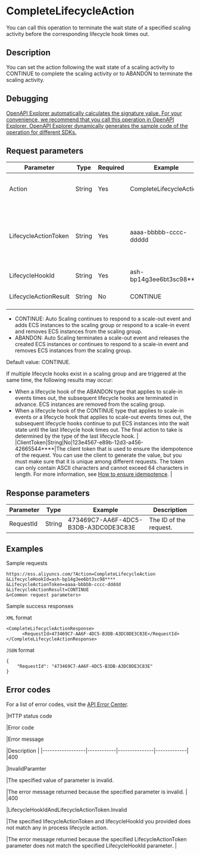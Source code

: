 # CompleteLifecycleAction

You can call this operation to terminate the wait state of a specified scaling activity before the corresponding lifecycle hook times out.

## Description

You can set the action following the wait state of a scaling activity to CONTINUE to complete the scaling activity or to ABANDON to terminate the scaling activity.

## Debugging

[OpenAPI Explorer automatically calculates the signature value. For your convenience, we recommend that you call this operation in OpenAPI Explorer. OpenAPI Explorer dynamically generates the sample code of the operation for different SDKs.](https://api.aliyun.com/#product=Ess&api=CompleteLifecycleAction&type=RPC&version=2014-08-28)

## Request parameters

|Parameter|Type|Required|Example|Description|
|---------|----|--------|-------|-----------|
|Action|String|Yes|CompleteLifecycleAction|The operation that you want to perform. Set the value to CompleteLifecycleAction. |
|LifecycleActionToken|String|Yes|aaaa-bbbbb-cccc-ddddd|The token that indicates the wait state of a specific scaling activity. You can obtain this token by using a Message Service \(MNS\) queue or MNS topic specified for the lifecycle hook. |
|LifecycleHookId|String|Yes|ash-bp14g3ee6bt3sc98\*\*\*\*|The ID of the lifecycle hook. |
|LifecycleActionResult|String|No|CONTINUE|The action to be taken after the lifecycle hook times out. Valid values:

-   CONTINUE: Auto Scaling continues to respond to a scale-out event and adds ECS instances to the scaling group or respond to a scale-in event and removes ECS instances from the scaling group.
-   ABANDON: Auto Scaling terminates a scale-out event and releases the created ECS instances or continues to respond to a scale-in event and removes ECS instances from the scaling group.

Default value: CONTINUE.

If multiple lifecycle hooks exist in a scaling group and are triggered at the same time, the following results may occur:

-   When a lifecycle hook of the ABANDON type that applies to scale-in events times out, the subsequent lifecycle hooks are terminated in advance. ECS instances are removed from the scaling group.
-   When a lifecycle hook of the CONTINUE type that applies to scale-in events or a lifecycle hook that applies to scale-out events times out, the subsequent lifecycle hooks continue to put ECS instances into the wait state until the last lifecycle hook times out. The final action to take is determined by the type of the last lifecycle hook. |
|ClientToken|String|No|123e4567-e89b-12d3-a456-42665544\*\*\*\*|The client token that is used to ensure the idempotence of the request. You can use the client to generate the value, but you must make sure that it is unique among different requests. The token can only contain ASCII characters and cannot exceed 64 characters in length. For more information, see [How to ensure idempotence](~~25965~~). |

## Response parameters

|Parameter|Type|Example|Description|
|---------|----|-------|-----------|
|RequestId|String|473469C7-AA6F-4DC5-B3DB-A3DC0DE3C83E|The ID of the request. |

## Examples

Sample requests

```
https://ess.aliyuncs.com/?Action=CompleteLifecycleAction
&LifecycleHookId=ash-bp14g3ee6bt3sc98****
&LifecycleActionToken=aaaa-bbbbb-cccc-ddddd
&LifecycleActionResult=CONTINUE
&<Common request parameters>
```

Sample success responses

`XML` format

```
<CompleteLifecycleActionResponse>
      <RequestId>473469C7-AA6F-4DC5-B3DB-A3DC0DE3C83E</RequestId>
</CompleteLifecycleActionResponse>
```

`JSON` format

```
{
    "RequestId": "473469C7-AA6F-4DC5-B3DB-A3DC0DE3C83E"
}
```

## Error codes

For a list of error codes, visit the [API Error Center](https://error-center.alibabacloud.com/status/product/Ess).

|HTTP status code

|Error code

|Error message

|Description |
|------------------|------------|---------------|-------------|
|400

|InvalidParamter

|The specified value of parameter is invalid.

|The error message returned because the specified parameter is invalid. |
|400

|LifecycleHookIdAndLifecycleActionToken.Invalid

|The specified lifecycleActionToken and lifecycleHookId you provided does not match any in process lifecycle action.

|The error message returned because the specified LifecycleActionToken parameter does not match the specified LifecycleHookId parameter. |

